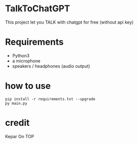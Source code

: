 # TalkToChatGPT
This project let you TALK with chatgpt for free (without api key)
# Requirements
- Python3
- a microphone
- speakers / headphones (audio output)
# how to use
```
pip install -r requirements.txt --upgrade
py main.py
```
# credit
Kepar On TOP
